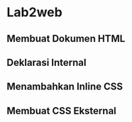 # Lab2web

## Membuat Dokumen HTML
## Deklarasi Internal
## Menambahkan Inline CSS
## Membuat CSS Eksternal

